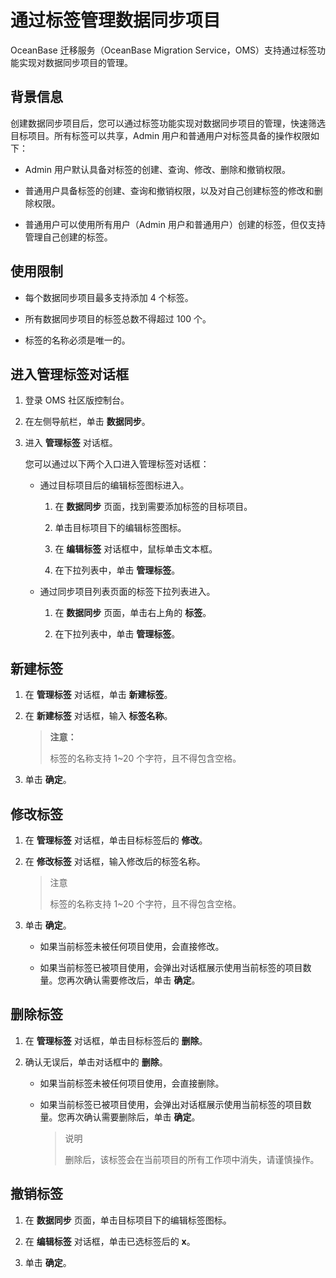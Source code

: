 # 通过标签管理数据同步项目

OceanBase 迁移服务（OceanBase Migration Service，OMS）支持通过标签功能实现对数据同步项目的管理。

## 背景信息

创建数据同步项目后，您可以通过标签功能实现对数据同步项目的管理，快速筛选目标项目。所有标签可以共享，Admin 用户和普通用户对标签具备的操作权限如下：

* Admin 用户默认具备对标签的创建、查询、修改、删除和撤销权限。

* 普通用户具备标签的创建、查询和撤销权限，以及对自己创建标签的修改和删除权限。

* 普通用户可以使用所有用户（Admin 用户和普通用户）创建的标签，但仅支持管理自己创建的标签。

## 使用限制

* 每个数据同步项目最多支持添加 4 个标签。

* 所有数据同步项目的标签总数不得超过 100 个。

* 标签的名称必须是唯一的。

## 进入管理标签对话框

1. 登录 OMS 社区版控制台。

2. 在左侧导航栏，单击 **数据同步**。

3. 进入 **管理标签** 对话框。

   您可以通过以下两个入口进入管理标签对话框：

   * 通过目标项目后的编辑标签图标进入。

     1. 在 **数据同步** 页面，找到需要添加标签的目标项目。

     2. 单击目标项目下的编辑标签图标。

     3. 在 **编辑标签** 对话框中，鼠标单击文本框。

     4. 在下拉列表中，单击 **管理标签**。

   * 通过同步项目列表页面的标签下拉列表进入。

     1. 在 **数据同步** 页面，单击右上角的 **标签**。

     2. 在下拉列表中，单击 **管理标签**。

## 新建标签

1. 在 **管理标签** 对话框，单击 **新建标签**。

2. 在 **新建标签** 对话框，输入 **标签名称**。

   >**注意：**
   >
   >标签的名称支持 1~20 个字符，且不得包含空格。

3. 单击 **确定**。

## 修改标签

1. 在 **管理标签** 对话框，单击目标标签后的 **修改**。

2. 在 **修改标签** 对话框，输入修改后的标签名称。

   >注意
   >
   >标签的名称支持 1~20 个字符，且不得包含空格。

3. 单击 **确定**。

   * 如果当前标签未被任何项目使用，会直接修改。

   * 如果当前标签已被项目使用，会弹出对话框展示使用当前标签的项目数量。您再次确认需要修改后，单击 **确定**。

## 删除标签

1. 在 **管理标签** 对话框，单击目标标签后的 **删除**。

2. 确认无误后，单击对话框中的 **删除**。

   * 如果当前标签未被任何项目使用，会直接删除。

   * 如果当前标签已被项目使用，会弹出对话框展示使用当前标签的项目数量。您再次确认需要删除后，单击 **确定**。

        >说明
        >
        >删除后，该标签会在当前项目的所有工作项中消失，请谨慎操作。

## 撤销标签

1. 在 **数据同步** 页面，单击目标项目下的编辑标签图标。

2. 在 **编辑标签** 对话框，单击已选标签后的 **x**。

3. 单击 **确定**。
